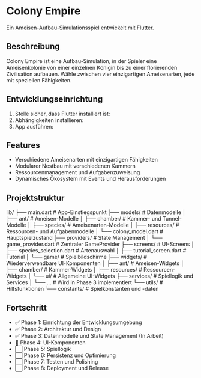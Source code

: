 # Colony Empire

Ein Ameisen-Aufbau-Simulationsspiel entwickelt mit Flutter.

## Beschreibung

Colony Empire ist eine Aufbau-Simulation, in der Spieler eine Ameisenkolonie von einer einzelnen Königin bis zu einer florierenden Zivilisation aufbauen. Wähle zwischen vier einzigartigen Ameisenarten, jede mit speziellen Fähigkeiten.

## Entwicklungseinrichtung

1. Stelle sicher, dass Flutter installiert ist:
2. Abhängigkeiten installieren:
3. App ausführen:

## Features

- Verschiedene Ameisenarten mit einzigartigen Fähigkeiten
- Modularer Nestbau mit verschiedenen Kammern
- Ressourcenmanagement und Aufgabenzuweisung
- Dynamisches Ökosystem mit Events und Herausforderungen

## Projektstruktur
lib/
├── main.dart                # App-Einstiegspunkt
├── models/                  # Datenmodelle
│   ├── ant/                 # Ameisen-Modelle
│   ├── chamber/             # Kammer- und Tunnel-Modelle
│   ├── species/             # Ameisenarten-Modelle
│   ├── resources/           # Ressourcen- und Aufgabenmodelle
│   └── colony_model.dart    # Hauptspielzustand
├── providers/               # State Management
│   └── game_provider.dart   # Zentraler GameProvider
├── screens/                 # UI-Screens
│   ├── species_selection.dart  # Artenauswahl
│   ├── tutorial_screen.dart    # Tutorial
│   └── game/                   # Spielbildschirme
├── widgets/                 # Wiederverwendbare UI-Komponenten
│   ├── ant/                 # Ameisen-Widgets
│   ├── chamber/             # Kammer-Widgets
│   ├── resources/           # Ressourcen-Widgets
│   └── ui/                  # Allgemeine UI-Widgets
├── services/                # Spiellogik und Services
│   └── ...                  # Wird in Phase 3 implementiert
└── utils/                   # Hilfsfunktionen
└── constants/           # Spielkonstanten und -daten

## Fortschritt

- ✅ Phase 1: Einrichtung der Entwicklungsumgebung
- ✅ Phase 2: Architektur und Design
- ✅ Phase 3: Datenmodelle und State Management (In Arbeit)
- 🔄 Phase 4: UI-Komponenten
- ⬜ Phase 5: Spiellogik
- ⬜ Phase 6: Persistenz und Optimierung
- ⬜ Phase 7: Testen und Polishing
- ⬜ Phase 8: Deployment und Release